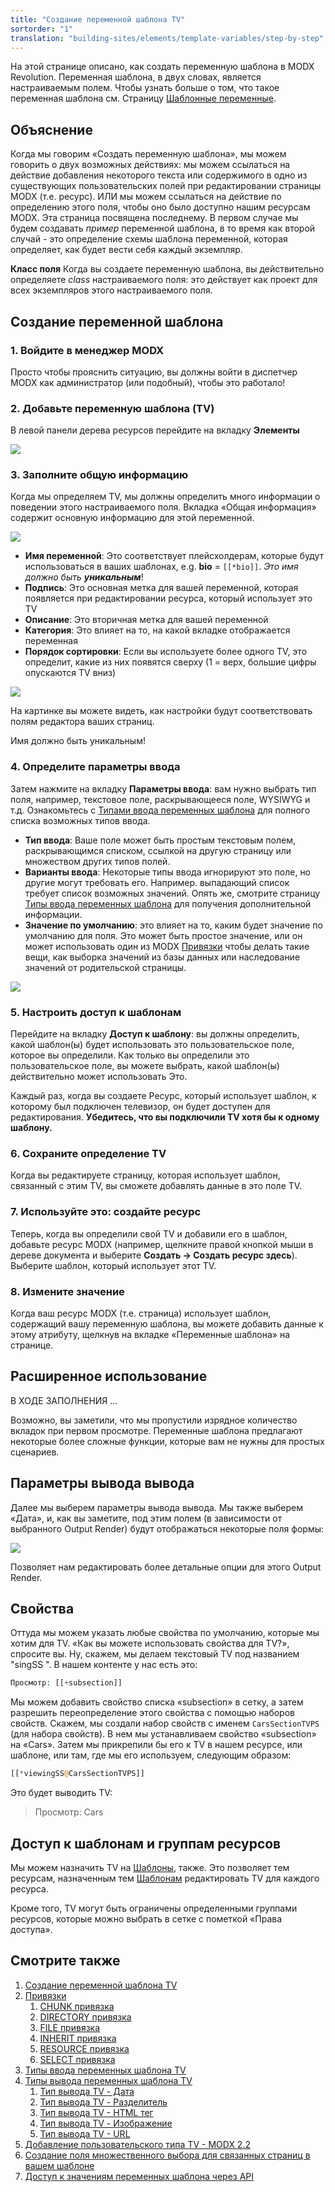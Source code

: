 ```yaml
---
title: "Создание переменной шаблона TV"
sortorder: "1"
translation: "building-sites/elements/template-variables/step-by-step"
---
```


На этой странице описано, как создать переменную шаблона в MODX Revolution. Переменная шаблона, в двух словах, является настраиваемым полем. Чтобы узнать больше о том, что такое переменная шаблона см. Страницу [Шаблонные переменные](building-sites/elements/template-variables "Шаблонные переменные").

## Объяснение

Когда мы говорим «Создать переменную шаблона», мы можем говорить о двух возможных действиях: мы можем ссылаться на действие добавления некоторого текста или содержимого в одно из существующих пользовательских полей при редактировании страницы MODX (т.е. ресурс). ИЛИ мы можем ссылаться на действие по определению этого поля, чтобы оно было доступно нашим ресурсам MODX. Эта страница посвящена последнему. В первом случае мы будем создавать _пример_ переменной шаблона, в то время как второй случай - это определение схемы шаблона переменной, которая определяет, как будет вести себя каждый экземпляр.

**Класс поля**
Когда вы создаете переменную шаблона, вы действительно определяете _class_ настраиваемого поля: это действует как проект для всех экземпляров этого настраиваемого поля.

## Создание переменной шаблона

### 1. Войдите в менеджер MODX

Просто чтобы прояснить ситуацию, вы должны войти в диспетчер MODX как администратор (или подобный), чтобы это работало!

### 2. Добавьте переменную шаблона (TV)

В левой панели дерева ресурсов перейдите на вкладку **Элементы**

![](modx+create+tv.png)

### 3. Заполните общую информацию

Когда мы определяем TV, мы должны определить много информации о поведении этого настраиваемого поля. Вкладка «Общая информация» содержит основную информацию для этой переменной.

![](create-tv-general1.png)

- **Имя переменной**: Это соответствует плейсхолдерам, которые будут использоваться в ваших шаблонах, e.g. **bio** = `[[*bio]]`. _Это имя должно быть **уникальным**_!
- **Подпись**: Это основная метка для вашей переменной, которая появляется при редактировании ресурса, который использует это TV
- **Описание**: Это вторичная метка для вашей переменной
- **Категория**: Это влияет на то, на какой вкладке отображается переменная
- **Порядок сортировки**: Если вы используете более одного TV, это определит, какие из них появятся сверху (1 = верх, большие цифры опускаются TV вниз)

![](modx+__+template+variable_+bio-1.png)

На картинке вы можете видеть, как настройки будут соответствовать полям редактора ваших страниц.

Имя должно быть уникальным!

### 4. Определите параметры ввода

Затем нажмите на вкладку **Параметры ввода**: вам нужно выбрать тип поля, например, текстовое поле, раскрывающееся поле, WYSIWYG и т.д. Ознакомьтесь с [Типами ввода переменных шаблона](building-sites/elements/template-variables/input-types "Типы ввода переменных шаблона") для полного списка возможных типов ввода.

- **Тип ввода**: Ваше поле может быть простым текстовым полем, раскрывающимся списком, ссылкой на другую страницу или множеством других типов полей.
- **Варианты ввода**: Некоторые типы ввода игнорируют это поле, но другие могут требовать его. Например. выпадающий список требует список возможных значений. Опять же, смотрите страницу [Типы ввода переменных шаблона](building-sites/elements/template-variables/input-types "Типы ввода переменных шаблона") для получения дополнительной информации.
- **Значение по умолчанию**: это влияет на то, каким будет значение по умолчанию для поля. Это может быть простое значение, или он может использовать один из MODX [Привязки](building-sites/elements/template-variables/bindings "Привязки") чтобы делать такие вещи, как выборка значений из базы данных или наследование значений от родительской страницы.

![](create-tv-rendopt1.png)

### 5. Настроить доступ к шаблонам

Перейдите на вкладку **Доступ к шаблону**: вы должны определить, какой шаблон(ы) будет использовать это пользовательское поле, которое вы определили. Как только вы определили это пользовательское поле, вы можете выбрать, какой шаблон(ы) действительно может использовать Это.

Каждый раз, когда вы создаете Ресурс, который использует шаблон, к которому был подключен телевизор, он будет доступен для редактирования. **Убедитесь, что вы подключили TV хотя бы к одному шаблону.**

### 6. Сохраните определение TV

Когда вы редактируете страницу, которая использует шаблон, связанный с этим TV, вы сможете добавлять данные в это поле TV.

### 7. Используйте это: создайте ресурс

Теперь, когда вы определили свой TV и добавили его в шаблон, добавьте ресурс MODX (например, щелкните правой кнопкой мыши в дереве документа и выберите **Создать -> Создать ресурс здесь**). Выберите шаблон, который использует этот TV.

### 8. Измените значение

Когда ваш ресурс MODX (т.е. страница) использует шаблон, содержащий вашу переменную шаблона, вы можете добавить данные к этому атрибуту, щелкнув на вкладке «Переменные шаблона» на странице.

## Расширенное использование

В ХОДЕ ЗАПОЛНЕНИЯ ...

Возможно, вы заметили, что мы пропустили изрядное количество вкладок при первом просмотре. Переменные шаблона предлагают некоторые более сложные функции, которые вам не нужны для простых сценариев.

## Параметры вывода вывода

Далее мы выберем параметры вывода вывода. Мы также выберем «Дата», и, как вы заметите, под этим полем (в зависимости от выбранного Output Render) будут отображаться некоторые поля формы:

![](create-tv-outtype1.png)

Позволяет нам редактировать более детальные опции для этого Output Render.

## Свойства

Оттуда мы можем указать любые свойства по умолчанию, которые мы хотим для TV. «Как вы можете использовать свойства для TV?», спросите вы. Ну, скажем, мы делаем текстовый TV под названием "singSS ". В нашем контенте у нас есть это:

``` php
Просмотр: [[+subsection]]
```

Мы можем добавить свойство списка «subsection» в сетку, а затем разрешить переопределение этого свойства с помощью наборов свойств. Скажем, мы создали набор свойств с именем `CarsSectionTVPS` (для набора свойств). В нем мы устанавливаем свойство «subsection» на «Cars». Затем мы прикрепили бы его к TV в нашем ресурсе, или шаблоне, или там, где мы его используем, следующим образом:

``` php
[[*viewingSS@CarsSectionTVPS]]
```

Это будет выводить TV:

> Просмотр: Cars

## Доступ к шаблонам и группам ресурсов

Мы можем назначить TV на [Шаблоны](building-sites/elements/templates "Шаблоны"), также. Это позволяет тем ресурсам, назначенным тем [Шаблонам](building-sites/elements/templates "Шаблоны") редактировать TV для каждого ресурса.

Кроме того, TV могут быть ограничены определенными группами ресурсов, которые можно выбрать в сетке с пометкой «Права доступа».

## Смотрите также

1. [Создание переменной шаблона TV](building-sites/elements/template-variables/step-by-step)
2. [Привязки](building-sites/elements/template-variables/bindings)
   1. [CHUNK привязка](building-sites/elements/template-variables/bindings/chunk-binding)
   2. [DIRECTORY привязка](building-sites/elements/template-variables/bindings/directory-binding)
   3. [FILE привязка](building-sites/elements/template-variables/bindings/file-binding)
   4. [INHERIT привязка](building-sites/elements/template-variables/bindings/inherit-binding)
   5. [RESOURCE привязка](building-sites/elements/template-variables/bindings/resource-binding)
   6. [SELECT привязка](building-sites/elements/template-variables/bindings/select-binding)
3. [Типы ввода переменных шаблона TV](building-sites/elements/template-variables/input-types)
4. [Типы вывода переменных шаблона TV](building-sites/elements/template-variables/output-types)
    1. [Тип вывода TV - Дата](building-sites/elements/template-variables/output-types/date)
    2. [Тип вывода TV - Разделитель](building-sites/elements/template-variables/output-types/delimiter)
    3. [Тип вывода TV - HTML тег](building-sites/elements/template-variables/output-types/html)
    4. [Тип вывода TV - Изображение](building-sites/elements/template-variables/output-types/image)
    5. [Тип вывода TV - URL](building-sites/elements/template-variables/output-types/url)
5. [Добавление пользовательского типа TV - MODX 2.2](extending-modx/custom-tvs)
6. [Создание поля множественного выбора для связанных страниц в вашем шаблоне](building-sites/tutorials/multiselect-related-pages)
7. [Доступ к значениям переменных шаблона через API](extending-modx/snippets/accessing-tvs)
